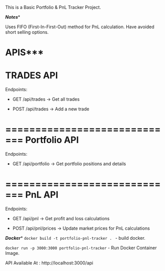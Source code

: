 This is a Basic Portfolio & PnL Tracker Project.

*******Notes********

Uses FIFO (First-In-First-Out) method for PnL calculation.
Have avoided short selling options.

******APIS*********
=============================
TRADES API
=============================
Endpoints:
- GET  /api/trades
  → Get all trades

- POST /api/trades
  → Add a new trade

=============================
Portfolio API
=============================
Endpoints:
- GET  /api/portfolio
  → Get portfolio positions and details

=============================
PnL API
=============================

Endpoints:
- GET  /api/pnl
  → Get profit and loss calculations

- POST /api/pnl/prices
  → Update market prices for PnL calculations

*******Docker********
``` docker build -t portfolio-pnl-tracker .  ``` - build docker.

```docker run -p 3000:3000 portfolio-pnl-tracker``` - Run Docker Container Image.

API Available At : http://localhost:3000/api
